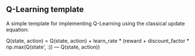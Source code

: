 ## Q-Learning templateA simple template for implementing Q-Learning using the classical update equation:Q(state, action) = Q(state, action) + learn_rate * (reward + discount_factor * np.max(Q(state', :)) — Q(state, action))